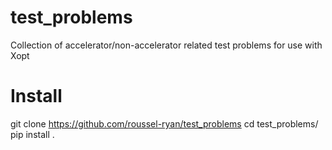 # test_problems
 Collection of accelerator/non-accelerator related test problems for use with Xopt


# Install
git clone https://github.com/roussel-ryan/test_problems
cd test_problems/
pip install .
